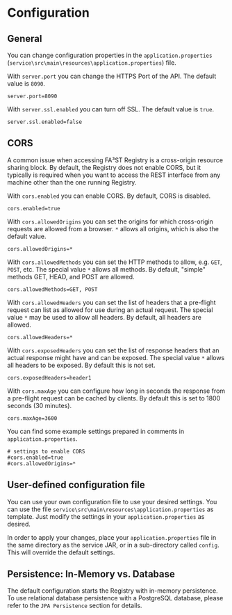 # Configuration

## General

You can change configuration properties in the `application.properties` (`service\src\main\resources\application.properties`) file.

With `server.port` you can change the HTTPS Port of the API. The default value is `8090`.

```properties
server.port=8090
```

With `server.ssl.enabled` you can turn off SSL. The default value is `true`.

```properties
server.ssl.enabled=false
```

## CORS

A common issue when accessing FA³ST Registry is a cross-origin resource sharing block.
By default, the Registry does not enable CORS, but it typically is required when you want to access the REST interface from any machine other than the one running Registry.

With `cors.enabled` you can enable CORS. By default, CORS is disabled.

```properties
cors.enabled=true
```

With `cors.allowedOrigins` you can set the origins for which cross-origin requests are allowed from a browser. `*` allows all origins, which is also the default value.

```properties
cors.allowedOrigins=*
```

With `cors.allowedMethods` you can set the HTTP methods to allow, e.g. `GET`, `POST`, etc. The special value `*` allows all methods. By default, "simple" methods GET, HEAD, and POST are allowed.

```properties
cors.allowedMethods=GET, POST
```

With `cors.allowedHeaders` you can set the list of headers that a pre-flight request can list as allowed for use during an actual request. The special value `*` may be used to allow all headers. By default, all headers are allowed.

```properties
cors.allowedHeaders=*
```

With `cors.exposedHeaders` you can set the list of response headers that an actual response might have and can be exposed. The special value `*` allows all headers to be exposed. By default this is not set.

```properties
cors.exposedHeaders=header1
```

With `cors.maxAge` you can configure how long in seconds the response from a pre-flight request can be cached by clients. By default this is set to 1800 seconds (30 minutes).

```properties
cors.maxAge=3600
```

You can find some example settings prepared in comments in `application.properties`.

```properties
# settings to enable CORS
#cors.enabled=true
#cors.allowedOrigins=*
```

## User-defined configuration file

You can use your own configuration file to use your desired settings. You can use the file `service\src\main\resources\application.properties` as template.
Just modify the settings in your `application.properties` as desired.

In order to apply your changes, place your `application.properties` file in the same directory as the service JAR, or in a sub-directory called `config`.
This will override the default settings.

## Persistence: In-Memory vs. Database

The default configuration starts the Registry with in-memory persistence. To use relational database persistence with a PostgreSQL database, please refer to the `JPA Persistence` section for details.
